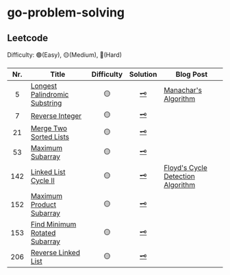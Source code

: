 # go-problem-solving

## Leetcode
Difficulty: 🟢(Easy), 🟡(Medium), 🔴(Hard)

|Nr.|Title|Difficulty|Solution|Blog Post|
|:---:|---|:---:|:---:|---|
|5|[Longest Palindromic Substring](https://leetcode.com/problems/longest-palindromic-substring/)|🟡|[🗝](LeetCode/LeetCode_5_LongestPalindromicSubstring.md)|[Manachar's Algorithm](https://dev-ujin.github.io/computer-science/algorithm/manachars-algorithm/)|
|7|[Reverse Integer](https://leetcode.com/problems/reverse-integer/)|🟡|[🗝](LeetCode/LeetCode_7_ReverseInteger.md)||
|21|[Merge Two Sorted Lists](https://leetcode.com/problems/merge-two-sorted-lists/)|🟡|[🗝](LeetCode/LeetCode_21_MergeTwoSortedLists.md)||
|53|[Maximum Subarray](https://leetcode.com/problems/maximum-subarray/)|🟡|[🗝](LeetCode/LeetCode_53_MaximumSubarray.md)||
|142|[Linked List Cycle II](https://leetcode.com/problems/linked-list-cycle-ii/)|🟡|[🗝](LeetCode/LeetCode_142_LinkedListCycle2.md)|[Floyd's Cycle Detection Algorithm](https://dev-ujin.github.io/computer-science/algorithm/floyds-cycle-detection-algorithm/)|
|152|[Maximum Product Subarray](https://leetcode.com/problems/maximum-product-subarray/)|🟡|[🗝](LeetCode/LeetCode_152_MaximumProductSubarray.md)||
|153|[Find Minimum Rotated Subarray](https://leetcode.com/problems/find-minimum-in-rotated-sorted-array/)|🟡|[🗝](LeetCode/LeetCode_153_FindMinimumRotatedSubarray.md)||
|206|[Reverse Linked List](https://leetcode.com/problems/reverse-linked-list/)|🟡|[🗝](LeetCode/LeetCode_206_ReverseLinkedList.md)||

